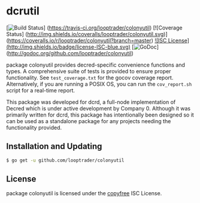 dcrutil
=======

[![Build Status](http://img.shields.io/travis/looptrader/colonyutil.svg)]
(https://travis-ci.org/looptrader/colonyutil) [![Coverage Status]
(http://img.shields.io/coveralls/looptrader/colonyutil.svg)]
(https://coveralls.io/r/looptrader/colonyutil?branch=master) [![ISC License]
(http://img.shields.io/badge/license-ISC-blue.svg)](http://copyfree.org)
[![GoDoc](http://img.shields.io/badge/godoc-reference-blue.svg)]
(http://godoc.org/github.com/looptrader/colonyutil)

package colonyutil provides decred-specific convenience functions and types.
A comprehensive suite of tests is provided to ensure proper functionality.  See
`test_coverage.txt` for the gocov coverage report.  Alternatively, if you are
running a POSIX OS, you can run the `cov_report.sh` script for a real-time
report.

This package was developed for dcrd, a full-node implementation of Decred which
is under active development by Company 0.  Although it was primarily written for
dcrd, this package has intentionally been designed so it can be used as a
standalone package for any projects needing the functionality provided.

## Installation and Updating

```bash
$ go get -u github.com/looptrader/colonyutil
```

## License

package colonyutil is licensed under the [copyfree](http://copyfree.org) ISC
License.

